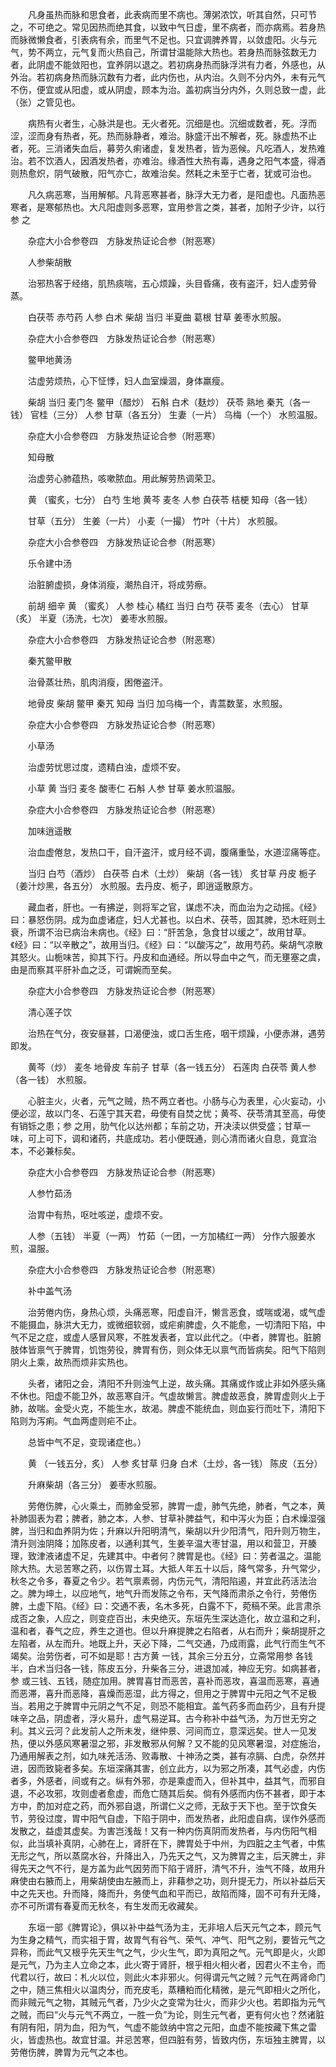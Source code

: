 <!-- { "loadSidebar": true } -->
　　凡身虽热而脉和思食者，此表病而里不病也。薄粥浓饮，听其自然，只可节之，不可绝之。常见因热而绝其食，以致中气日虚，里不病者，而亦病焉。若身热而脉微懒食者，引表病有余，而里气不足也。只宜调脾养胃，以敛虚阳。火与元气，势不两立，元气复而火热自己，所谓甘温能除大热也。若身热而脉弦数无力者，此阴虚不能敛阳也，宜养阴以退之。若初病身热而脉浮洪有力者，外感也，从外治。若初病身热而脉沉数有力者，此内伤也，从内治。久则不分内外，未有元气不伤，便宜或从阳虚，或从阴虚，顾本为治。盖初病当分内外，久则总致一虚，此（张）之管见也。

　　病热有火者生，心脉洪是也。无火者死。沉细是也。沉细或数者，死。浮而涩，涩而身有热者，死。热而脉静者，难治。脉盛汗出不解者，死。脉虚热不止者，死。三消诸失血后，募劳久痢诸虚，复发热者，皆为恶候。凡吃酒人，发热难治。若不饮酒人，因酒发热者，亦难治。缘酒性大热有毒，遇身之阳气本盛，得酒则热愈炽，阴气破散，阳气亦亡，故难治矣。然耗之未至于亡者，犹或可治也。

　　凡久病恶寒，当用解郁。凡背恶寒甚者，脉浮大无力者，是阳虚也。凡面热恶寒者，是寒郁热也。大凡阳虚则多恶寒，宜用参言之类，甚者，加附子少许，以行参 之

　　杂症大小合参卷四　方脉发热证论合参（附恶寒）

　　人参柴胡散

　　治邪热客于经络，肌热痰喘，五心烦躁，头目昏痛，夜有盗汗，妇人虚劳骨蒸。

　　白茯苓 赤芍药 人参 白术 柴胡 当归 半夏曲 葛根 甘草 姜枣水煎服。

　　杂症大小合参卷四　方脉发热证论合参（附恶寒）

　　鳖甲地黄汤

　　沽虚劳烦热，心下怔悸，妇人血室燥涸，身体羸瘦。

　　柴胡 当归 麦门冬 鳖甲（醋炒） 石斛 白术（麸炒） 茯苓 熟地 秦艽（各一钱） 官桂（三分） 人参 甘草（各五分） 生妻（一片） 乌梅（一个） 水煎温服。

　　杂症大小合参卷四　方脉发热证论合参（附恶寒）

　　知母散

　　治虚劳心肺蕴热，咳嗽脓血。用此解劳热调荣卫。

　　黄 （蜜炙，七分） 白芍 生地 黄芩 麦冬 人参 白茯苓 桔梗 知母（各一钱）

　　甘草（五分） 生姜（一片） 小麦（一撮） 竹叶（十片） 水煎服。

　　杂症大小合参卷四　方脉发热证论合参（附恶寒）

　　乐令建中汤

　　治脏腑虚损，身体消瘦，潮热自汗，将成劳瘵。

　　前胡 细辛 黄 （蜜炙） 人参 桂心 橘红 当归 白芍 茯苓 麦冬（去心） 甘草（炙） 半夏（汤洗，七次） 姜枣水煎服。

　　杂症大小合参卷四　方脉发热证论合参（附恶寒）

　　秦艽鳖甲散

　　治骨蒸壮热，肌肉消瘦，困倦盗汗。

　　地骨皮 柴胡 鳖甲 秦艽 知母 当归 加乌梅一个，青蒿数茎，水煎服。

　　杂症大小合参卷四　方脉发热证论合参（附恶寒）

　　小草汤

　　治虚劳忧思过度，遗精白浊，虚烦不安。

　　小草 黄 当归 麦冬 酸枣仁 石斛 人参 甘草 姜水煎温服。

　　杂症大小合参卷四　方脉发热证论合参（附恶寒）

　　加味逍遥散

　　治血虚倦怠，发热口干，自汗盗汗，或月经不调，腹痛重坠，水道涩痛等症。

　　当归 白芍（酒炒） 白茯苓 白术（土炒） 柴胡（各一钱） 炙甘草 丹皮 栀子（姜汁炒黑，各五分） 水煎服。去丹皮、栀子，即逍遥散原方。

　　藏血者，肝也。一有拂逆，则将军之官，谋虑不决，而血治为之动摇。《经》曰：暴怒伤阴。成为血虚诸症，妇人尤甚也。以白术、茯苓，固其脾，恐木旺则土衰，所谓不治已病治未病也。《经》曰：“肝苦急，急食甘以缓之”，故用甘草。《经》曰：“以辛散之”，故用当归。《经》曰：“以酸泻之”，故用芍药。柴胡气凉散其怒火。山栀味苦，抑其下行。丹皮和血通经。所以导血中之气，而无壅塞之虞，由是而察其平肝补血之泛，可谓婉而至矣。

　　杂症大小合参卷四　方脉发热证论合参（附恶寒）

　　清心莲子饮

　　治热在气分，夜安昼甚，口渴便浊，或口舌生疮，咽干烦躁，小便赤淋，遇劳即发。

　　黄芩（炒） 麦冬 地骨皮 车前子 甘草（各一钱五分） 石莲肉 白茯苓 黄人参（各一钱） 水煎服。

　　心脏主火，火者，元气之贼，热不两立者也。小肠与心为表里，心火妄动，小便必涩，故以门冬、石莲宁其天君，毋使有自焚之忧；黄芩、茯苓清其至高，毋使有销铄之患；参 之用，肋气化以达州都；车前之功，开决渎以供受盛；甘草一味，可上可下，调和诸药，共底成功。若小便既通，则心清而诸火自息，竟宜治本，不必兼标矣。

　　杂症大小合参卷四　方脉发热证论合参（附恶寒）

　　人参竹茹汤

　　治胃中有热，呕吐咳逆，虚烦不安。

　　人参（五钱） 半夏（一两） 竹茹（一团，一方加橘红一两） 分作六服姜水煎，温服。

　　杂症大小合参卷四　方脉发热证论合参（附恶寒）

　　补中盖气汤

　　治劳倦内伤，身热心烦，头痛恶寒，阳虚自汗，懒言恶食，或喘或渴，或气虚不能摄血，脉洪大无力，或微细软弱，或疟痢脾虚，久不能愈，一切清阳下陷，中气不足之症，或虚人感冒风寒，不胜发表者，宜以此代之。（中者，脾胃也。脏腑肢体皆禀气于脾胃，饥饱劳役，脾胃有伤，则众体无以禀气而皆病矣。阳气下陷则阴火上乘，故热而烦非实热也。

　　头者，诸阳之会，清阳不升则浊气上逆，故头痛。其痛或作或止非如外感头痛不休也。阳虚不能卫外，故恶寒自汗。气虚故懒言。脾虚故恶食，脾胃虚则火上于肺，故喘。金受火克，不能生水，故渴。脾虚不能统血，则血妄行而吐下，清阳下陷则为泻痢。气血两虚则疟不止。

　　总皆中气不足，变现诸症也。）

　　黄 （一钱五分，炙） 人参 炙甘草 归身 白术（土炒，各一钱） 陈皮（五分）

　　升麻柴胡（各三分） 姜枣水煎服。

　　劳倦伤脾，心火乘土，而肺金受邪，脾胃一虚，肺气先绝，肺者，气之本，黄 补肺固表为君；脾者，肺之本，人参、甘草补脾益气，和中泻火为臣；白术燥湿强脾，当归和血养阴为佐；升麻以升阳明清气，柴胡以升少阳清气，阳升则万物生，清升则浊阴降；加陈皮者，以通利其气，生姜辛温大枣甘温，用以和营卫，开腠理，致津液诸虚不足，先建其中。中者何？脾胃是也。《经》曰：劳者温之。温能除大热。大忌苦寒之药，以伤胃土耳。大抵人年五十以后，降气常多，升气常少，秋冬之令多，春夏之令少。若气禀素弱，内伤元气，清阳陷遏，并宜此药活法治之。脾为坤土，以应地气，地气升而发陈之令布，天气降而肃杀之令行，劳倦伤脾，土虚下陷。《经》曰：交通不表，名木多死，白露不下，菀稿不荣。此言肃杀成否之象，人应之，则变症百出，未央绝灭。东垣先生深达造化，故立温和之利，温和者，春气之应，养生之道也。但以升麻提脾之右陷者，从右而升；柴胡提肝之左陷者，从左而升。地既上升，天必下降，二气交通，乃成雨露，此气行而生气不竭矣。治劳伤者，可不如是耶！古方黄 一钱，其余三分五分，立斋常用参 各钱半，白术当归各一钱，陈皮五分，升柴各三分，进退加减，神应无穷。如病甚者，参 或三钱、五钱，随症加用。脾胃喜甘而恶苦，喜补而恶攻，喜温而恶寒，喜通而恶滞，喜升而恶降，喜燥而恶湿，此方得之，但用之于脾胃中元阳之气不足极当。若用之于脾胃中元阴之气不足，则恐不能相宜。盖气药多而血药少，且有升提味辛之品，阴虚者，浮火易升，虚气易逆耳。古今称补中益气汤，为万世无穷之利。其义云河？此发前人之所未发，继仲景、河间而立，意深远矣。世人一见发热，便以外感风寒暑湿之邪，非发散邪从何解？又不能的见风寒暑湿，对症施治，乃通用解表之剂，如九味羌活汤、败毒散、十神汤之类，甚有凉膈、白虎，杂然并进，因而致毙者多矣。东垣深痛其害，创立此方，以为邪之所凑，其气必虚，内伤者多，外感者，间或有之。纵有外邪，亦是乘虚而入，但补其中，益其气，而邪自退，不必攻邪，攻则虚者愈虚，而危亡随其后矣。倘有外感而内伤不甚者，即于本方中，酌加对症之药，而外邪自退，所谓仁义之师，无敌于天下也。至于饮食矢节，劳役过度，胃中阳气自虚，下陷于阴中，而发热者，此阳虚自病，误作外感而发散之，益虚其虚矣。为害岂浅哉！又有一种内伤真阴而发热者，与内伤阳气相似，此当填补真阴，心肺在上，肾肝在下，脾胃处于中州，为四脏之主气者，中焦无形之气，所以蒸腐水谷，升降出入，乃先天之气，又为脾胃之主，后天脾土，非得先天之气不行，是方盖为此气因劳而下陷于肾肝，清气不升，浊气不降，故用升麻使由右腋而上，用柴胡使由左腋而上，非藉参之功，则升提无力，所以补益后天中之先天也。升而降，降而升，务使气血和平而已，故陷而降，固不可有升无降，亦不可所谓有春夏而无秋冬，有生发而无收藏矣。

　　东垣一部《脾胃论》，俱以补中益气汤为主，无非培人后天元气之本，顾元气为生身之精气，而实祖于胃，故胃气有谷气、荣气、冲气、阳气之别，要皆元气之异称，而此气又根乎先天生气之气，少火生气，即为真阳之气。元气即是火，火即是元气，乃为主人立命之本，此火寄于肾肝，根乎相火相火者，因君火不主令，而代君以行，故曰：札火以位，则此火本非邪火。何得谓元气之贼？元气在两肾命门之中，随三焦相火以温肉分，而充皮毛，蒸糟粕而化精微，是元气即相火之所化，而非贼元气之物，其贼元气者，乃少火之变常为壮火，而非少火也。若即指为元气之贼，而曰“火与元气不两立，一胜一负”为论，则生元气者，更有何火也？然诸脏有阴有阳，阴为血，阳为气，气虚不能敛纳中宫之元阳，血虚不能按藏下焦之雷火，皆虚热也。故宜甘温。并忌苦寒，但四脏有劳，皆致内伤，东垣独主脾胃，以劳倦伤脾，脾胃为元气之本也。

